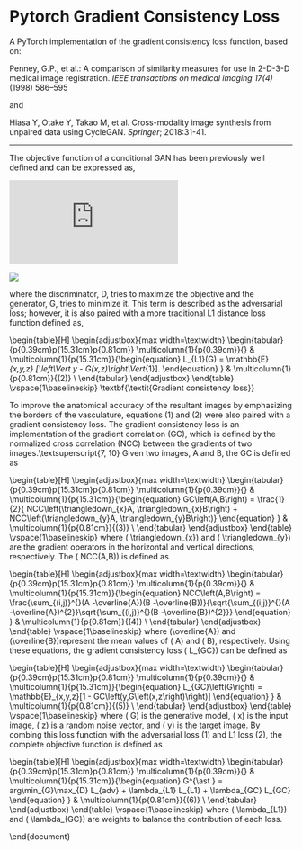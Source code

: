 # Pytorch Gradient Consistency Loss
A PyTorch implementation of the gradient consistency loss function, based on:

Penney, G.P., et al.: A comparison of similarity measures for use in 2-D-3-D medical image registration. _IEEE transactions on medical imaging 17(4)_ (1998) 586–595 

and 

Hiasa Y, Otake Y, Takao M, et al. Cross-modality image synthesis from unpaired data using CycleGAN. _Springer_; 2018:31-41.


****************************************************************************************************************************

The objective function of a conditional GAN has been previously well defined and can be expressed as,

![equation](https://latex.codecogs.com/gif.latex?%5Cbegin%7Bequation%7D%20L_%7Badv%7D%28G%2CD%29%20%3D%20%5Cmathbb%7BE%7D_%7Bx%2Cy%7D%5BlogD%28x%2C%20y%29%5D%20&plus;%20%5Cmathbb%7BE%7D_%7Bx%2Cz%7D%5Blog%281%20-%20D%28x%2C%20G%28x%2C%20z%29%29%5D%2C%20%5Cend%7Bequation%7D)

<img src="https://render.githubusercontent.com/render/math?math=L_{adv}(G,D)  = \mathbb{E}_{x,y}[logD(x, y)]  + \mathbb{E}_{x,z}[log(1  -  D(x, G(x, z))]">

where the discriminator, D, tries to maximize the objective and the generator, G, tries to minimize it. This term is described as the adversarial loss; however, it is also paired with a more traditional L1 distance loss function defined as,

\begin{table}[H]
\begin{adjustbox}{max width=\textwidth}
\begin{tabular}{p{0.39cm}p{15.31cm}p{0.81cm}}
\multicolumn{1}{p{0.39cm}}{} & 
\multicolumn{1}{p{15.31cm}}{\begin{equation}
L_{L1}(G)  = \mathbb{E}_{x,y,z} [\left\Vert y - G(x,z)\right\Vert_{1}].
\end{equation}
} & 
\multicolumn{1}{p{0.81cm}}{(2)} \\ 
\end{tabular}
\end{adjustbox}
\end{table}
\vspace{1\baselineskip}
\textbf{\textit{Gradient consistency loss}}

To improve the anatomical accuracy of the resultant images by emphasizing the borders of the vasculature, equations (1) and (2) were also paired with a gradient consistency loss. The gradient consistency loss is an implementation of the gradient correlation (GC), which is defined by the normalized cross correlation (NCC) between the gradients of two images.\textsuperscript{7, 10} Given two images, A and B, the GC is defined as

\begin{table}[H]
\begin{adjustbox}{max width=\textwidth}
\begin{tabular}{p{0.39cm}p{15.31cm}p{0.81cm}}
\multicolumn{1}{p{0.39cm}}{} & 
\multicolumn{1}{p{15.31cm}}{\begin{equation}
GC\left(A,B\right) = \frac{1}{2}\{ NCC\left(\triangledown_{x}A, \triangledown_{x}B\right) + NCC\left(\triangledown_{y}A, \triangledown_{y}B\right)\} 
\end{equation}
} & 
\multicolumn{1}{p{0.81cm}}{(3)} \\ 
\end{tabular}
\end{adjustbox}
\end{table}
\vspace{1\baselineskip}
where \( \triangledown_{x}\) and \( \triangledown_{y}\) are the gradient operators in the horizontal and vertical directions, respectively. The \( NCC(A,B)\) is defined as 

\begin{table}[H]
\begin{adjustbox}{max width=\textwidth}
\begin{tabular}{p{0.39cm}p{15.31cm}p{0.81cm}}
\multicolumn{1}{p{0.39cm}}{} & 
\multicolumn{1}{p{15.31cm}}{\begin{equation}
NCC\left(A,B\right) = \frac{\sum_{(i,j)}^{}(A -\overline{A})(B -\overline{B})}{\sqrt{\sum_{(i,j)}^{}(A -\overline{A})^{2}}\sqrt{\sum_{(i,j)}^{}(B -\overline{B})^{2}}}
\end{equation}
} & 
\multicolumn{1}{p{0.81cm}}{(4)} \\ 
\end{tabular}
\end{adjustbox}
\end{table}
\vspace{1\baselineskip}
where \(\overline{A}\) and \(\overline{B}\)represent the mean values of \( A\) and \( B\), respectively. Using these equations, the gradient consistency loss \( L_{GC}\) can be defined as

\begin{table}[H]
\begin{adjustbox}{max width=\textwidth}
\begin{tabular}{p{0.39cm}p{15.31cm}p{0.81cm}}
\multicolumn{1}{p{0.39cm}}{} & 
\multicolumn{1}{p{15.31cm}}{\begin{equation}
L_{GC}\left(G\right) = \mathbb{E}_{x,y,z}[1 - GC\left(y,G\left(x,z\right)\right)]
\end{equation}
} & 
\multicolumn{1}{p{0.81cm}}{(5)} \\ 
\end{tabular}
\end{adjustbox}
\end{table}
\vspace{1\baselineskip}
where \( G\) is the generative model, \( x\) is the input image, \( z\) is a random noise vector, and \( y\) is the target image. By combing this loss function with the adversarial loss (1) and L1 loss (2), the complete objective function is defined as 

\begin{table}[H]
\begin{adjustbox}{max width=\textwidth}
\begin{tabular}{p{0.39cm}p{15.31cm}p{0.81cm}}
\multicolumn{1}{p{0.39cm}}{} & 
\multicolumn{1}{p{15.31cm}}{\begin{equation}
G^{\ast } = arg\min_{G}\max_{D} L_{adv} + \lambda_{L1} L_{L1} + \lambda_{GC} L_{GC}
\end{equation}
} & 
\multicolumn{1}{p{0.81cm}}{(6)} \\ 
\end{tabular}
\end{adjustbox}
\end{table}
\vspace{1\baselineskip}
where \( \lambda_{L1}\) and \( \lambda_{GC}\) are weights to balance the contribution of each loss.

\end{document}
